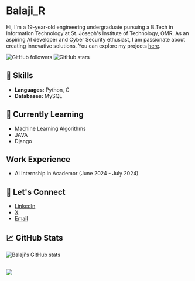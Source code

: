 # Balaji_R

Hi, I'm a 19-year-old engineering undergraduate pursuing a B.Tech in Information Technology at St. Joseph's Institute of Technology, OMR. As an aspiring AI developer and Cyber Security ethusiast, I am passionate about creating innovative solutions. You can explore my projects [here](#).

![GitHub followers](https://img.shields.io/github/followers/CodeExplorer-23?label=Follow&style=social) ![GitHub stars](https://img.shields.io/github/stars/your-github-username?affiliations=OWNER%2CCOLLABORATOR%2CORGANIZATION_MEMBER&style=social)

## 🔧 Skills
- **Languages:** Python, C
- **Databases:** MySQL

## 🌱 Currently Learning
- Machine Learning Algorithms
- JAVA
- Django

## Work Experience
- AI Internship in Academor (June 2024 - July 2024)

## 💬 Let's Connect
- [LinkedIn](https://www.linkedin.com/in/balaji-ramu-437b51290/)
- [X](https://x.com/r_balaji242005)
- [Email](mailto:balajiramu23@gmail.com)

## 📈 GitHub Stats
![Balaji's GitHub stats](https://github-readme-stats.vercel.app/api?username=CodeExplorer-23&show_icons=true&theme=radical)<br>
<br>


![](https://komarev.com/ghpvc/?username=CodeExplorer-23&color=red)
